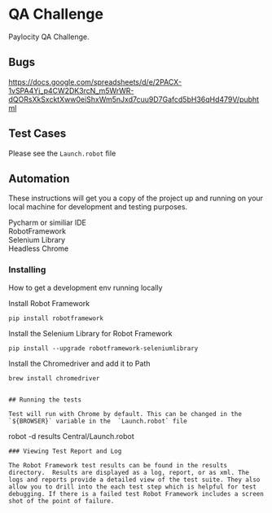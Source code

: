 # QA Challenge

Paylocity QA Challenge.  


## Bugs

https://docs.google.com/spreadsheets/d/e/2PACX-1vSPA4Yj_p4CW2DK3rcN_m5WrWR-dQORsXkSxcktXww0eiShxWm5nJxd7cuu9D7Gafcd5bH36qHd479V/pubhtml

## Test Cases

Please see the `Launch.robot` file


## Automation

These instructions will get you a copy of the project up and running on your local machine for development and testing purposes.

Pycharm or similiar IDE<br>
RobotFramework<br>
Selenium Library<br>
Headless Chrome<br>


### Installing

How to get a development env running locally

Install Robot Framework

```
pip install robotframework
```

Install the Selenium Library for Robot Framework

```
pip install --upgrade robotframework-seleniumlibrary
```


Install the Chromedriver and add it to Path

```
brew install chromedriver
```



```

## Running the tests

Test will run with Chrome by default. This can be changed in the `${BROWSER}` variable in the  `Launch.robot` file

```
robot -d results  Central/Launch.robot
```
### Viewing Test Report and Log

The Robot Framework test results can be found in the results directory.  Results are displayed as a log, report, or as xml. The logs and reports provide a detailed view of the test suite. They also allow you to drill into the each test step which is helpful for test debugging. If there is a failed test Robot Framework includes a screen shot of the point of failure.



